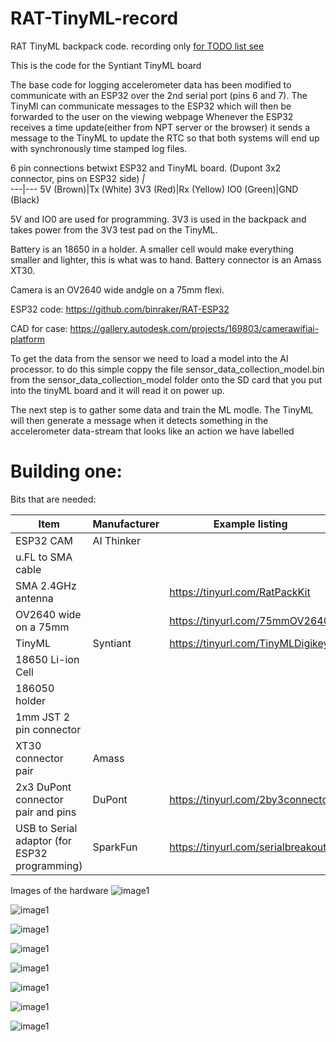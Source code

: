 # RAT-TinyML-record
 RAT TinyML backpack code. recording only
 [for TODO list see](/TODO.md) 
 
 This is the code for the Syntiant TinyML board
 
 The base code for logging accelerometer data has been modified to communicate with an ESP32 over the 2nd serial port (pins 6 and 7). The TinyMl can communicate messages to the ESP32 which will then be forwarded to the user on the viewing webpage
 Whenever the ESP32 receives a time update(either from NPT server or the browser) it sends a message to the TinyML to update the RTC so that both systems will end up with synchronously time stamped log files.

6 pin connections betwixt ESP32 and TinyML board. (Dupont 3x2 connector, pins on ESP32 side) 
_|_  
---|---
5V (Brown)|Tx (White)
3V3 (Red)|Rx (Yellow)
IO0 (Green)|GND (Black)

5V and IO0 are used for programming. 3V3 is used in the backpack and takes power from the 3V3 test pad on the TinyML.

Battery is an 18650 in a holder. A smaller cell would make everything smaller and lighter, this is what was to hand. Battery connector is an Amass XT30.

Camera is an OV2640 wide andgle on a 75mm flexi.

ESP32 code: https://github.com/binraker/RAT-ESP32

CAD for case: https://gallery.autodesk.com/projects/169803/camerawifiai-platform

To get the data from the sensor we need to load a model into the AI processor. to do this simple coppy the file sensor_data_collection_model.bin from the sensor_data_collection_model folder onto the SD card that you put into the tinyML board and it will read it on power up.

The next step is to gather some data and train the ML modle. The TinyML will then generate a message when it detects something in the accelerometer data-stream that looks like an action we have labelled


# Building one:
Bits that are needed:

Item|Manufacturer|Example listing
---|---|---
ESP32 CAM |AI Thinker
u.FL to SMA cable|
SMA 2.4GHz antenna| | https://tinyurl.com/RatPackKit
OV2640 wide   on a 75mm| | https://tinyurl.com/75mmOV2640
TinyML |Syntiant | https://tinyurl.com/TinyMLDigikey
18650 Li-ion Cell|
186050 holder|
1mm JST 2 pin connector|
XT30 connector pair| Amass
2x3 DuPont connector pair and pins |DuPont | https://tinyurl.com/2by3connector
USB to Serial adaptor (for ESP32 programming) | SparkFun | https://tinyurl.com/serialbreakout

Images of the hardware
![image1](media/20220806_203641.jpg)

![image1](media/20220806_204016.jpg)

![image1](media/20220806_204034.jpg)

![image1](media/20220806_204206.jpg)

![image1](media/20220806_204243.jpg)

![image1](media/20220806_204321.jpg)

![image1](media/20220806_204347.jpg)

![image1](media/20220806_204401.jpg)
